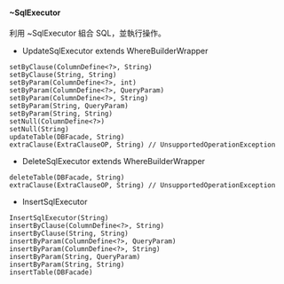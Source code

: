 #### ~SqlExecutor

利用 ~SqlExecutor 組合 SQL，並執行操作。

* UpdateSqlExecutor  extends WhereBuilderWrapper 

```
setByClause(ColumnDefine<?>, String)
setByClause(String, String)
setByParam(ColumnDefine<?>, int)
setByParam(ColumnDefine<?>, QueryParam)
setByParam(ColumnDefine<?>, String)
setByParam(String, QueryParam)
setByParam(String, String)
setNull(ColumnDefine<?>)
setNull(String)
updateTable(DBFacade, String)
extraClause(ExtraClauseOP, String) // UnsupportedOperationException
```

* DeleteSqlExecutor  extends WhereBuilderWrapper 

```
deleteTable(DBFacade, String)
extraClause(ExtraClauseOP, String) // UnsupportedOperationException
```

* InsertSqlExecutor 

```
InsertSqlExecutor(String)
insertByClause(ColumnDefine<?>, String)
insertByClause(String, String)
insertByParam(ColumnDefine<?>, QueryParam)
insertByParam(ColumnDefine<?>, String)
insertByParam(String, QueryParam)
insertByParam(String, String)
insertTable(DBFacade)
```
